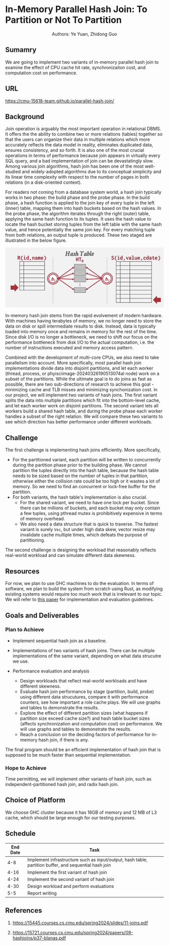 # In-Memory Parallel Hash Join: To Partition or Not To Partition

<center>Authors: Ye Yuan, Zhidong Guo</center>

## Sumamry

We are going to implement two variants of in-memory parallel hash join to examine the effect of CPU cache hit rate, synchronizaiton cost, and computation cost on performance.

## URL

https://cmu-15618-team.github.io/parallel-hash-join/

## Background

Join operation is arguably the most important operation in relational DBMS. It offers the the ability to combine two or more relations (tables) together so that the users can organize their data in multiple relations which more accurately reflects the data model in reality, eliminates duplicated data, ensures consistency, and so forth. It is also one of the most crucial operations in terms of performance because join appears in virtually every SQL query, and a bad implementation of join can be devastatingly slow. Among various join algorithms, hash join has been one of the most well-studied and widely-adopted algorithms due to its conceptual simplicity and its linear time complexity with respect to the number of pages in both relations (in a disk-oriented context).

For readers not coming from a database system world, a hash join typically works in two phase: the build phase and the probe phase. In the build phase, a hash function is applied to the join key of every tuple in the left (inner) table, mapping them into hash buckets based on the hash values. In the probe phase, the algorithm iterates through the right (outer) table, applying the same hash function to its tuples. It uses the hash value to locate the hash bucket storing tuples from the left table with the same hash value, and hence potentially the same join key. For every matching tuple from both relations, an output tuple is produced. These two staged are illustrated in the below figure.

![hash-join](figs/hash-join.png)

In-memory hash join stems from the rapid evolvement of modern hardware. With machines having terabytes of memory, we no longer need to store the data on disk or spill intermediate results to disk. Instead, data is typically loaded into memory once and remains in memory for the rest of the time. Since disk I/O is no longer a bottleneck, we need to shift our focus on the performance bottleneck from disk I/O to the actual computation, i.e. the number of instructions executed and memory access pattern.

Combined with the development of multi-core CPUs, we also need to take parallelism into account. More specifically, most parallel hash join implementations divide data into disjoint partitions, and let each worker (thread, process, or phyisciimage-20240326190513074al node) work on a subset of the partitions. While the ultimate goal is to do joins as fast as possible, there are two sub-directions of research to achieve this goal - minimizing cache and TLB misses and minimizing synchonization cost. In our project, we will implement two variants of hash joins. The first variant splits the data into multiple partitions which fit into the bottom-level cache, and let each worker work on disjoint partitions. The second variant lets all workers build a shared hash table, and during the probe phase each worker handles a subset of the right relation. We will compare these two variants to see which direction has better performance under different workloads.

## Challenge

The first challenge is implementing hash joins efficiently. More specifically,

- For the partitioned variant, each partition will be written to concurrently during the partition phase prior to the building phase. We cannot partition the tuples directly into the hash table, because the hash table needs to be sized based on the number of tuples in that partition, otherwise either the collision rate could be too high or it wastes a lot of memory. So we need to find an concurrent or lock-free buffer for the partition.
- For both variants, the hash table's implementation is also crucial.
  - For the shared variant, we need to have one lock per bucket. Since there can be millions of buckets, and each bucket may only contain a few tuples, using pthread mutex is prohibitively expensive in terms of memory overhead.
  - We also need a data structure that is quick to traverse. The fastest variant is surely `Vec`, but under high data skew, vector resize may invalidate cache multiple times, which defeats the purpose of partitioning.

The second challenge is designing the workload that reasonably reflects real-world workload and can simulate different data skewness.

## Resources

For now, we plan to use GHC machines to do the evaluation. In terms of software, we plan to build the system from scratch using Rust, as modifying existing systems would require too much work that is irrelevant to our topic. We will refer to [this paper](https://15721.courses.cs.cmu.edu/spring2024/papers/09-hashjoins/p37-blanas.pdf) for implementation and evaluation guidelines.

## Goals and Deliverables

### Plan to Achieve

- Implement sequential hash join as a baseline.

- Implementations of two variants of hash joins. There can be multiple implementations of the same variant, depending on what data strucutre we use.
- Performance evaluation and analysis
  - Design workloads that reflect real-world workloads and have different skewness.
  - Evaluate hash join performance by stage (partition, build, probe) using different data strucutures, compare it with performance counters, see how important a role cache plays. We will use graphs and tables to demonstrate the results.
  - Explore the effect of different partition sizes (what happens if partition size exceed cache size?) and hash table bucket sizes (affects synchronization and computation cost) on performance. We will use graphs and tables to demonstrate the results.
  - Reach a conclusion on the deciding factors of performance for in-memory hash join, if there is any.

The final program should be an efficient implementation of hash join that is supposed to be much faster than sequential implementation.

### Hope to Achieve

Time permitting, we will implement other variants of hash join, such as independent-partitioned hash join, and radix hash join.

## Choice of Platform

We choose GHC cluster because it has 16GB of memory  and 12 MB of L3 cache, which should be large enough for our testing purposes.

## Schedule

| End Date | Task                                                         |
| -------- | ------------------------------------------------------------ |
| 4-8      | Implement infrastructure such as input/output, hash table, partition buffer, and sequential hash join |
| 4-16     | Implement the first variant of hash join                     |
| 4-24     | Implement the second variant of hash join                    |
| 4-30     | Design workload and perform evaluations                      |
| 5-5      | Report writing                                               |

## References

1. https://15445.courses.cs.cmu.edu/spring2024/slides/11-joins.pdf

2. https://15721.courses.cs.cmu.edu/spring2024/papers/09-hashjoins/p37-blanas.pdf